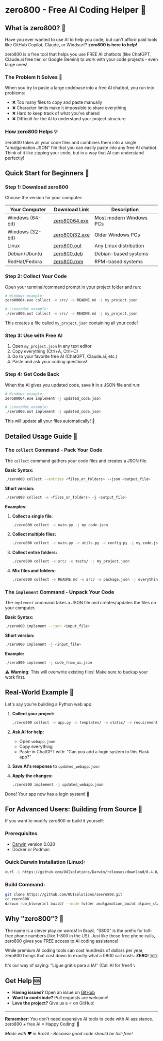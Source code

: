 # zero800 - Free AI Coding Helper 🤖

## What is zero800? 🤔

Have you ever wanted to use AI to help you code, but can't afford paid tools like GitHub Copilot, Claude, or Windsurf? **zero800 is here to help!**

zero800 is a free tool that helps you use FREE AI chatbots (like ChatGPT, Claude.ai free tier, or Google Gemini) to work with your code projects - even large ones!

### The Problem It Solves 🎯

When you try to paste a large codebase into a free AI chatbot, you run into problems:
- ❌ Too many files to copy and paste manually
- ❌ Character limits make it impossible to share everything
- ❌ Hard to keep track of what you've shared
- ❌ Difficult for the AI to understand your project structure

### How zero800 Helps 💡

zero800 takes all your code files and combines them into a single "amalgamation JSON" file that you can easily paste into any free AI chatbot. Think of it like zipping your code, but in a way that AI can understand perfectly!

## Quick Start for Beginners 🚀

### Step 1: Download zero800

Choose the version for your computer:

| Your Computer | Download Link | Description |
|--------------|---------------|-------------|
| Windows (64-bit) | [zero80064.exe](https://github.com/OUIsolutions/zeero800/releases/download/0.0.1/zero80064.exe) | Most modern Windows PCs |
| Windows (32-bit) | [zero800i32.exe](https://github.com/OUIsolutions/zeero800/releases/download/0.0.1/zero800i32.exe) | Older Windows PCs |
| Linux | [zero800.out](https://github.com/OUIsolutions/zeero800/releases/download/0.0.1/zero800.out) | Any Linux distribution |
| Debian/Ubuntu | [zero800.deb](https://github.com/OUIsolutions/zeero800/releases/download/0.0.1/zero800.deb) | Debian-based systems |
| RedHat/Fedora | [zero800.rpm](https://github.com/OUIsolutions/zeero800/releases/download/0.0.1/zero800.rpm) | RPM-based systems |

### Step 2: Collect Your Code

Open your terminal/command prompt in your project folder and run:

```bash
# Windows example:
zero80064.exe collect -e src/ -e README.md -j my_project.json

# Linux/Mac example:
./zero800.out collect -e src/ -e README.md -j my_project.json
```

This creates a file called `my_project.json` containing all your code!

### Step 3: Use with Free AI

1. Open `my_project.json` in any text editor
2. Copy everything (Ctrl+A, Ctrl+C)
3. Go to your favorite free AI (ChatGPT, Claude.ai, etc.)
4. Paste and ask your coding questions!

### Step 4: Get Code Back

When the AI gives you updated code, save it in a JSON file and run:

```bash
# Windows example:
zero80064.exe implement -j updated_code.json

# Linux/Mac example:
./zero800.out implement -j updated_code.json
```

This will update all your files automatically! 🎉

## Detailed Usage Guide 📖

### The `collect` Command - Pack Your Code

The `collect` command gathers your code files and creates a JSON file.

**Basic Syntax:**
```bash
./zero800 collect --entries <files_or_folders> --json <output_file>
```

**Short version:**
```bash
./zero800 collect -e <files_or_folders> -j <output_file>
```

**Examples:**

1. **Collect a single file:**
   ```bash
   ./zero800 collect -e main.py -j my_code.json
   ```

2. **Collect multiple files:**
   ```bash
   ./zero800 collect -e main.py -e utils.py -e config.py -j my_code.json
   ```

3. **Collect entire folders:**
   ```bash
   ./zero800 collect -e src/ -e tests/ -j my_project.json
   ```

4. **Mix files and folders:**
   ```bash
   ./zero800 collect -e README.md -e src/ -e package.json -j everything.json
   ```

### The `implement` Command - Unpack Your Code

The `implement` command takes a JSON file and creates/updates the files on your computer.

**Basic Syntax:**
```bash
./zero800 implement --json <input_file>
```

**Short version:**
```bash
./zero800 implement -j <input_file>
```

**Example:**
```bash
./zero800 implement -j code_from_ai.json
```

⚠️ **Warning:** This will overwrite existing files! Make sure to backup your work first.

## Real-World Example 🌟

Let's say you're building a Python web app:

1. **Collect your project:**
   ```bash
   ./zero800 collect -e app.py -e templates/ -e static/ -e requirements.txt -j webapp.json
   ```

2. **Ask AI for help:**
   - Open `webapp.json`
   - Copy everything
   - Paste in ChatGPT with: "Can you add a login system to this Flask app?"

3. **Save AI's response** to `updated_webapp.json`

4. **Apply the changes:**
   ```bash
   ./zero800 implement -j updated_webapp.json
   ```

Done! Your app now has a login system! 🎊

## For Advanced Users: Building from Source 🔧

If you want to modify zero800 or build it yourself:

### Prerequisites
- [Darwin](https://github.com/OUIsolutions/Darwin) version 0.020
- Docker or Podman

### Quick Darwin Installation (Linux):
```bash
curl -L https://github.com/OUIsolutions/Darwin/releases/download/0.4.0/darwin.out -o darwin.out && sudo chmod +x darwin.out && sudo mv darwin.out /usr/bin/darwin
```

### Build Command:
```bash
git clone https://github.com/OUIsolutions/zeero800.git
cd zeero800
darwin run_blueprint build/ --mode folder amalgamation_build alpine_static_build windowsi32_build windowsi64_build rpm_static_build debian_static_build --provider podman
```

## Why "zero800"? 🤷

The name is a clever play on words! In Brazil, "0800" is the prefix for toll-free phone numbers (like 1-800 in the US). Just like those free phone calls, zero800 gives you FREE access to AI coding assistance! 

While premium AI coding tools can cost hundreds of dollars per year, zero800 brings that cost down to exactly what a 0800 call costs: **ZERO**! 🇧🇷

It's our way of saying: "Ligue grátis para a IA!" (Call AI for free!) 📞

## Get Help 🆘

- **Having issues?** Open an issue on [GitHub](https://github.com/OUIsolutions/zeero800/issues)
- **Want to contribute?** Pull requests are welcome!
- **Love the project?** Give us a ⭐ on GitHub!

---

**Remember:** You don't need expensive AI tools to code with AI assistance. zero800 + free AI = Happy Coding! 🚀

*Made with ❤️ in Brazil - Because good code should be toll-free!*